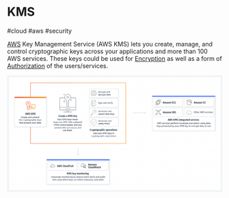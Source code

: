 # KMS
#cloud #aws #security 

[AWS](Cloud%20Computing/AWS/AWS.md) Key Management Service (AWS KMS) lets you create, manage, and control cryptographic keys across your applications and more than 100 AWS services. These keys could be used for [Encryption](Cyber%20Security/Encryption.md) as well as a form of [Authorization](Cyber%20Security/Cloud%20Security/Authorization.md) of the users/services. 



![Pasted image 20230103145238](Attachments/Pasted%20image%2020230103145238.png)